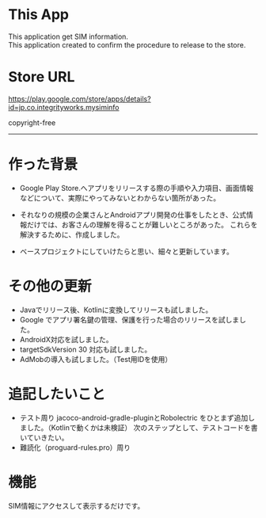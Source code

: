 # This App

This application get SIM information.  
This application created to confirm the procedure to release to the store.

# Store URL
https://play.google.com/store/apps/details?id=jp.co.integrityworks.mysiminfo

copyright-free

----
# 作った背景
- Google Play Store.へアプリをリリースする際の手順や入力項目、画面情報などについて、実際にやってみないとわからない箇所があった。
- それなりの規模の企業さんとAndroidアプリ開発の仕事をしたとき、公式情報だけでは、お客さんの理解を得ることが難しいところがあった。
これらを解決するために、作成しました。

- ベースプロジェクトにしていけたらと思い、細々と更新しています。

# その他の更新
- Javaでリリース後、Kotlinに変換してリリースも試しました。
- Google でアプリ署名鍵の管理、保護を行った場合のリリースを試しました。
- AndroidX対応を試しました。
- targetSdkVersion 30 対応も試しました。
- AdMobの導入も試しました。（Test用IDを使用）

# 追記したいこと
- テスト周り
  jacoco-android-gradle-pluginとRobolectric をひとまず追加しました。（Kotlinで動くかは未検証）
  次のステップとして、テストコードを書いていきたい。
- 難読化（proguard-rules.pro）周り

# 機能
SIM情報にアクセスして表示するだけです。


